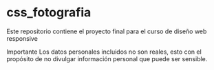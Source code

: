 # css_fotografia

Este repositorio contiene el proyecto final para el curso de diseño web responsive

Importante Los datos personales incluidos no son reales, esto con el propósito de no divulgar información personal que puede ser sensible.